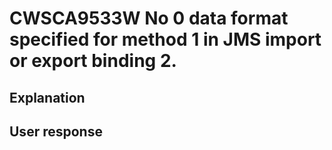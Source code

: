 # CWSCA9533W No 0 data format specified for method 1 in JMS import or export binding 2.

## Explanation

## User response